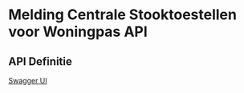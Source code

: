 # Melding Centrale Stooktoestellen voor Woningpas API

## API Definitie

[Swagger UI](https://ovo000090.github.io/VEKA_REST_API/?urls.primaryName=V1+-+Melding+Centrale+Stooktoestellen+voor+Woningpas+API) 
